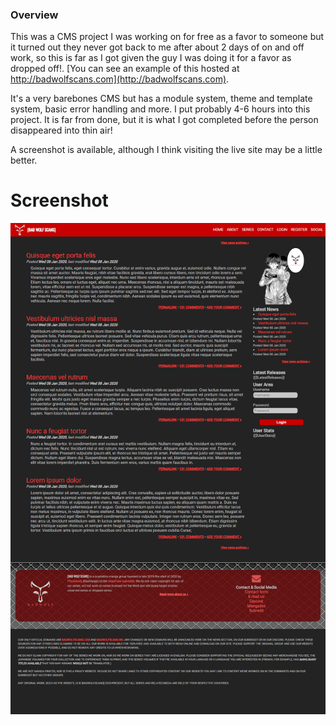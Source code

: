 ### Overview

This was a CMS project I was working on for free as a favor to someone but it turned out they never got back to me after about 2 days of on and off work, so this is far as I got given the guy I was doing it for a favor as dropped off!. [You can see an example of this hosted at http://badwolfscans.com](http://badwolfscans.com).



It's a very barebones CMS but has a module system, theme and template system, basic error handling and more. I put probably 4-6 hours into this project. It is far from done, but it is what I got completed before the person disappeared into thin air!



A screenshot is available, although I think visiting the live site may be a little better.



# Screenshot

![](readme/img/screen.png)